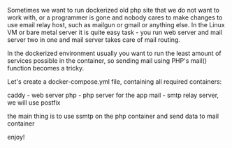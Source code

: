 Sometimes we want to run dockerized old php site that we do not want to work with, or a programmer is gone  and nobody cares to make changes to use email relay host, such as mailgun or gmail or anything else. In the Linux VM or bare metal server it is quite easy task - you run web server and mail server two in one and mail server takes care of mail routing. 

In the dockerized environment usually you want to run the least amount of services possible in the container, so sending mail using PHP's mail() function becomes a tricky.

Let's create a docker-compose.yml file, containing all required containers:

caddy - web server
php - php server for the app
mail - smtp relay server, we will use postfix

the main thing is to use ssmtp on the php container and send data to mail container

enjoy!




